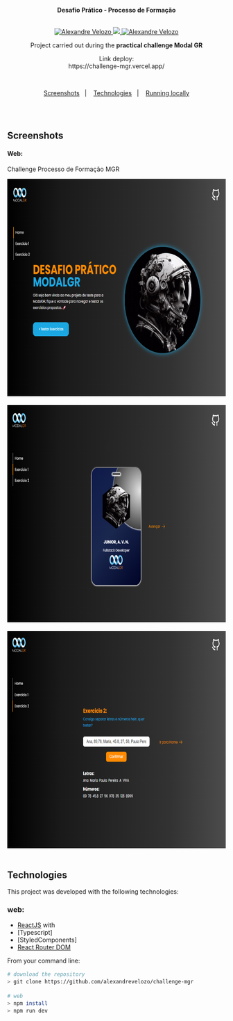 <div align="center">

  <p><b>Desafio Prático - Processo de Formação</b></p>

  <br/>

  <a href="https://www.linkedin.com/in/alexandre-velozo-70626019b/">
      <img alt="Alexandre Velozo" src="https://img.shields.io/badge/-alexandrevelozo-0085b8?style=flat&logo=Linkedin&logoColor=121214" />
   </a>
  
  <a href="https://twitter.com/velozodev">
    <img src="https://img.shields.io/badge/-%40Alexand41906340-0085b8?style=flat&logo=Twitter&logoColor=121214" />
  </a>

  <a href="https://mailto:alexandrevelozo4@gmail.com">
    <img alt="Alexandre Velozo" src="https://img.shields.io/badge/-alexandrevelozo4%40gmail.com-0085b8?style=flat&logo=Gmail&logoColor=121214" />
  </a>
  
  <br/>
  
  <p>Project carried out during the <b>practical challenge Modal GR</b></p>

  <p>Link deploy: <br> https://challenge-mgr.vercel.app/</p>

</div>

<br>

<p align="center">
  <a href="#screens">Screenshots</a>&nbsp;&nbsp;&nbsp;|&nbsp;&nbsp;&nbsp;
  <a href="#techs">Technologies</a>&nbsp;&nbsp;&nbsp;|&nbsp;&nbsp;&nbsp;
  <a href="#running-locally">Running locally</a>
</p>

<br/>&nbsp;

<h2 id="screens"> Screenshots </h2>

<h4>Web:</h4>

<span>Challenge Processo de Formação MGR</span>

<img src=".github/img1.png" alt="flex" height="500" width="1460" />
  <br/>&nbsp;

<img src=".github/img2.png" alt="flex" height="500" width="1460" />
  <br/>&nbsp;

<img src=".github/img3.png" alt="flex" height="500" width="1460" />
  <br/>&nbsp;

<h2 id="techs"> Technologies </h2>

This project was developed with the following technologies:

### web:

- [ReactJS](https://reactjs.org/) with
- [Typescript]
- [StyledComponents]
- [React Router DOM](https://reactrouter.com/web/guides/quick-start)

From your command line:

```sh
# download the repository
> git clone https://github.com/alexandrevelozo/challenge-mgr

# web
> npm install
> npm run dev

```
